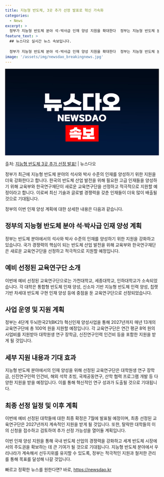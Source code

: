 ```yaml
---
title: 지능형 반도체, 3곳 추가 선정 발표로 혁신 가속화
categories:
  - News
excerpt: >
  정부가 지능형 반도체 분야 석·박사급 인재 양성 지원을 확대한다  정부는 지능형 반도체 분야에서의 석·박사급…
feature_text: >
  ## 뉴스다오 실시간 뉴스 속보입니다.

  정부가 지능형 반도체 분야 석·박사급 인재 양성 지원을 확대한다  정부는 지능형 반도체 분야에서의 석·박사급…
image: '/assets/img/newsdao_breakingnews.jpg'
---
```


![뉴스다오 속보](/assets/img/newsdao_breakingnews.jpg)

<p>출처: <a href="https://newsdao.kr/4229" rel="dofollow">지능형 반도체 3곳 추가 선정 발표!</a> | 뉴스다오</p>

정부가 최근에 지능형 반도체 분야의 석사와 박사 수준의 인재를 양성하기 위한 지원을 더욱 강화한다고 합니다. 한국의 반도체 산업 발전을 위해 필요한 고급 인재들을 양성하기 위해 교육부와 한국연구재단이 새로운 교육연구단을 선정하고 적극적으로 지원할 예정이라고 합니다. 이로써 최신 기술과 글로벌 경쟁력을 갖춘 인재들이 더욱 많이 배출될 것으로 기대됩니다.

정부의 이번 인재 양성 계획에 대한 상세한 내용은 다음과 같습니다.

## 정부의 지능형 반도체 분야 석·박사급 인재 양성 계획
정부는 반도체 분야에서의 석사와 박사 수준의 인재를 양성하기 위한 지원을 강화하고 있습니다. 국가 경쟁력의 핵심이 되는 반도체 산업 발전을 위해 교육부와 한국연구재단은 새로운 교육연구단을 선정하고 적극적으로 지원할 예정입니다.

## 예비 선정된 교육연구단 소개
이번에 예비 선정된 교육연구단으로는 가천대학교, 세종대학교, 인하대학교가 소속되었습니다. 각 대학은 통합형 반도체 인재 양성, 신소자 기반 지능형 반도체 인력 양성, 칩렛 기반 차세대 반도체 구현 인재 양성 등에 중점을 둔 교육연구단으로 선정되었습니다.

## 사업 운영 및 지원 계획
정부는 4단계 두뇌한국21(BK21) 혁신인재 양성사업을 통해 2027년까지 매년 13개의 교육연구단에 총 100억 원을 지원할 예정입니다. 각 교육연구단은 연간 평균 8억 원의 사업비를 지원받아 대학원생 연구 장학금, 신진연구인력 인건비 등을 포함한 지원을 받게 될 것입니다.

## 세부 지원 내용과 기대 효과
지능형 반도체 분야에서의 인재 양성을 위해 선정된 교육연구단은 대학원생 연구 장학금, 신진연구인력 인건비, 해외 석학 초빙, 국제공동연구, 산학 협력 프로그램 개발 등 다양한 지원을 받을 예정입니다. 이를 통해 혁신적인 연구 성과가 도출될 것으로 기대됩니다.

## 최종 선정 일정 및 이후 계획
이번에 예비 선정된 대학들에 대한 최종 확정은 7월에 발표될 예정이며, 최종 선정된 교육연구단은 2027년까지 계속적인 지원을 받게 될 것입니다. 또한, 탈락한 대학들의 이의 신청을 접수하고 검토하여 추가 선정 가능성을 열어둘 계획입니다.

이번 인재 양성 지원을 통해 국내 반도체 산업의 경쟁력을 강화하고 세계 반도체 시장에서의 주도권을 확보하는 데 큰 기여가 될 것으로 기대됩니다. 지능형 반도체 분야에서 우리나라가 계속해서 선두지위를 유지할 수 있도록, 정부는 적극적인 지원과 철저한 관리를 통해 목표를 달성해 나갈 것입니다. 

빠르고 정확한 뉴스를 원한다면? 바로, <a href="https://newsdao.kr" rel="dofollow">https://newsdao.kr</a>


